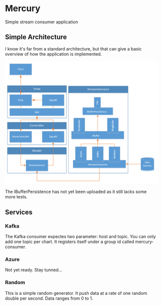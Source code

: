 # Mercury
Simple stream consumer application

## Simple Architecture
I know it's far from a standard architecture, but that can give a basic overview of how the application is implemented.

![Mercury](https://github.com/rafaborges/Mercury/raw/master/Documents/mercury%20architecture.png)

The IBufferPersistence has not yet been uploaded as it still lacks some more tests.

## Services
### Kafka
The Kafka consumer expectes two parameter: host and topic. You can only add one topic per chart. It registers itself under a group id called mercury-consumer.

### Azure
Not yet ready. Stay tunned...

### Random
This is a simple random generator. It push data at a rate of one random double per second. Data ranges from 0 to 1.